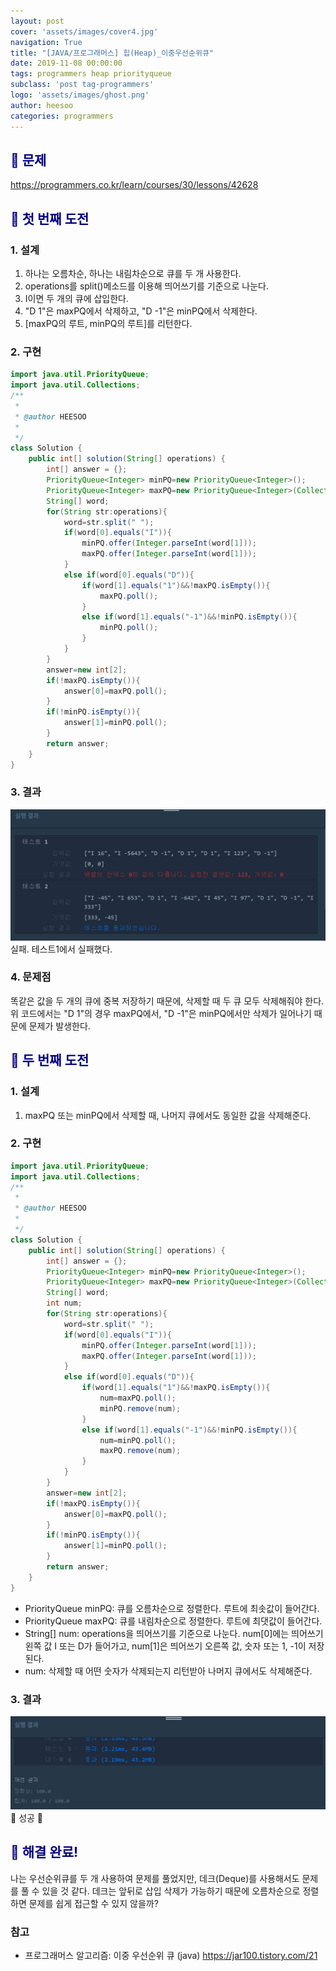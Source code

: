 ```yaml
---
layout: post
cover: 'assets/images/cover4.jpg'
navigation: True
title: "[JAVA/프로그래머스] 힙(Heap)_이중우선순위큐"
date: 2019-11-08 00:00:00
tags: programmers heap priorityqueue
subclass: 'post tag-programmers'
logo: 'assets/images/ghost.png'
author: heesoo
categories: programmers
---
```

## <span style="color:navy">👀 문제</span>
<https://programmers.co.kr/learn/courses/30/lessons/42628>


## <span style="color:navy">👊 첫 번째 도전</span>

### 1. 설계
1. 하나는 오름차순, 하나는 내림차순으로 큐를 두 개 사용한다.
2. operations를 split()메소드를 이용해 띄어쓰기를 기준으로 나눈다.
3. I이면 두 개의 큐에 삽입한다.
4. "D 1"은 maxPQ에서 삭제하고, "D -1"은 minPQ에서 삭제한다.
5. [maxPQ의 루트, minPQ의 루트]를 리턴한다.

### 2. 구현
```java
import java.util.PriorityQueue;
import java.util.Collections;
/**
 *
 * @author HEESOO
 *
 */
class Solution {
    public int[] solution(String[] operations) {
        int[] answer = {};
        PriorityQueue<Integer> minPQ=new PriorityQueue<Integer>();
        PriorityQueue<Integer> maxPQ=new PriorityQueue<Integer>(Collections.reverseOrder());
        String[] word;
        for(String str:operations){
            word=str.split(" ");
            if(word[0].equals("I")){
                minPQ.offer(Integer.parseInt(word[1]));
                maxPQ.offer(Integer.parseInt(word[1]));
            }
            else if(word[0].equals("D")){
                if(word[1].equals("1")&&!maxPQ.isEmpty()){
                    maxPQ.poll();
                }
                else if(word[1].equals("-1")&&!minPQ.isEmpty()){
                    minPQ.poll();
                }
            }
        }
        answer=new int[2];
        if(!maxPQ.isEmpty()){
            answer[0]=maxPQ.poll();
        }
        if(!minPQ.isEmpty()){
            answer[1]=minPQ.poll();
        }
        return answer;
    }
}
```
### 3. 결과
![실행결과](./assets/images/191108_2.PNG)
실패.
테스트1에서 실패했다.

### 4. 문제점
똑같은 값을 두 개의 큐에 중복 저장하기 때문에, 삭제할 때 두 큐 모두 삭제해줘야 한다. 위 코드에서는 "D 1"의 경우 maxPQ에서, "D -1"은 minPQ에서만 삭제가 일어나기 때문에 문제가 발생한다.

## <span style="color:navy">👊 두 번째 도전</span>

### 1. 설계
1. maxPQ 또는 minPQ에서 삭제할 때, 나머지 큐에서도 동일한 값을 삭제해준다.


### 2. 구현
```java
import java.util.PriorityQueue;
import java.util.Collections;
/**
 *
 * @author HEESOO
 *
 */
class Solution {
    public int[] solution(String[] operations) {
        int[] answer = {};
        PriorityQueue<Integer> minPQ=new PriorityQueue<Integer>();
        PriorityQueue<Integer> maxPQ=new PriorityQueue<Integer>(Collections.reverseOrder());
        String[] word;
        int num;
        for(String str:operations){
            word=str.split(" ");
            if(word[0].equals("I")){
                minPQ.offer(Integer.parseInt(word[1]));
                maxPQ.offer(Integer.parseInt(word[1]));
            }
            else if(word[0].equals("D")){
                if(word[1].equals("1")&&!maxPQ.isEmpty()){
                    num=maxPQ.poll();
                    minPQ.remove(num);
                }
                else if(word[1].equals("-1")&&!minPQ.isEmpty()){
                    num=minPQ.poll();
                    maxPQ.remove(num);
                }
            }
        }
        answer=new int[2];
        if(!maxPQ.isEmpty()){
            answer[0]=maxPQ.poll();
        }
        if(!minPQ.isEmpty()){
            answer[1]=minPQ.poll();
        }
        return answer;
    }
}
```
- PriorityQueue<Integer> minPQ: 큐를 오름차순으로 정렬한다. 루트에 최솟값이 들어간다.
- PriorityQueue<Integer> maxPQ: 큐를 내림차순으로 정렬한다. 루트에 최댓값이 들어간다.
- String[] num: operations을 띄어쓰기를 기준으로 나눈다. num[0]에는 띄어쓰기 왼쪽 값 I 또는 D가 들어가고, num[1]은 띄어쓰기 오른쪽 값, 숫자 또는 1, -1이 저장된다.
- num: 삭제할 때 어떤 숫자가 삭제되는지 리턴받아 나머지 큐에서도 삭제해준다.

### 3. 결과
![실행결과](./assets/images/191108_1.PNG)
🤟 성공 🤟

## <span style="color:navy">👏 해결 완료!</span>
나는 우선순위큐를 두 개 사용하여 문제를 풀었지만, 데크(Deque)를 사용해서도 문제를 풀 수 있을 것 같다. 데크는 앞뒤로 삽입 삭제가 가능하기 때문에 오름차순으로 정렬하면 문제를 쉽게 접근할 수 있지 않을까?

### 참고
- 프로그래머스 알고리즘: 이중 우선순위 큐 (java) <https://jar100.tistory.com/21>
